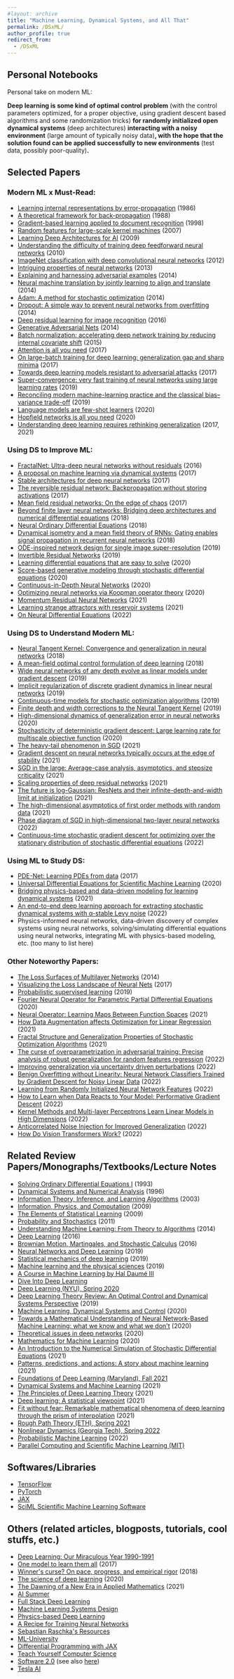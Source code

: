 ```yaml
---
#layout: archive
title: "Machine Learning, Dynamical Systems, and All That"
permalink: /DSxML/
author_profile: true
redirect_from:
  - /DSxML
---
```


## Personal Notebooks
Personal take on modern ML: 

**Deep learning is some kind of optimal control problem** (with the control parameters optimized, for a proper objective, using gradient descent based algorithms and some randomization tricks) **for randomly initialized open dynamical systems** (deep architectures) **interacting with a noisy environment** (large amount of typically noisy data)**, with the hope that the solution found can be applied successfully to new environments** (test data, possibly poor-quality)**.**
<br>


## Selected Papers
### Modern ML x Must-Read:
- [Learning internal representations by error-propagation](https://apps.dtic.mil/sti/pdfs/ADA164453.pdf) (1986)
- [A theoretical framework for back-propagation](http://yann.lecun.com/exdb/publis/pdf/lecun-88.pdf) (1988)
- [Gradient-based learning applied to document recognition](https://ieeexplore.ieee.org/abstract/document/726791) (1998)
- [Random features for large-scale kernel machines](https://papers.nips.cc/paper/2007/hash/013a006f03dbc5392effeb8f18fda755-Abstract.html) (2007)
- [Learning Deep Architectures for AI](https://books.google.se/books?hl=en&lr=&id=cq5ewg7FniMC&oi=fnd&pg=PA1&dq=info:pYyS8T9g_kkJ:scholar.google.com&ots=Kpi8QTmpIy&sig=XfG1389bgdNINpRjGy67OReL9_c&redir_esc=y#v=onepage&q&f=false) (2009)
- [Understanding the difficulty of training deep feedforward neural networks](http://proceedings.mlr.press/v9/glorot10a) (2010)
- [ImageNet classification with deep convolutional neural networks](https://proceedings.neurips.cc/paper/2012/hash/c399862d3b9d6b76c8436e924a68c45b-Abstract.html) (2012)
- [Intriguing properties of neural networks](https://arxiv.org/abs/1312.6199) (2013)
- [Explaining and harnessing adversarial examples](https://arxiv.org/abs/1412.6572) (2014)
- [Neural machine translation by jointly learning to align and translate](https://arxiv.org/abs/1409.0473) (2014)
- [Adam: A method for stochastic optimization](https://arxiv.org/abs/1412.6980) (2014)
- [Dropout: A simple way to prevent neural networks from
overfitting](https://www.jmlr.org/papers/volume15/srivastava14a/srivastava14a.pdf?utm_content=buffer79b43&utm_medium=social&utm_source=twitter.com&utm_campaign=buffer,) (2014)
- [Deep residual learning for image recognition](https://openaccess.thecvf.com/content_cvpr_2016/html/He_Deep_Residual_Learning_CVPR_2016_paper.html) (2016)
- [Generative Adversarial Nets](https://proceedings.neurips.cc/paper/2014/hash/5ca3e9b122f61f8f06494c97b1afccf3-Abstract.html) (2014)
- [Batch normalization: accelerating deep network training by reducing internal covariate shift](https://arxiv.org/abs/1502.03167) (2015)
- [Attention is all you need](https://proceedings.neurips.cc/paper/2017/hash/3f5ee243547dee91fbd053c1c4a845aa-Abstract.html) (2017)
- [On large-batch training for deep learning: generalization gap and sharp minima](https://arxiv.org/abs/1609.04836) (2017)
- [Towards deep learning models resistant to adversarial attacks](https://arxiv.org/abs/1706.06083) (2017)
- [Super-convergence: very fast training of neural networks using large learning rates](https://www.spiedigitallibrary.org/conference-proceedings-of-spie/11006/1100612/Super-convergence--very-fast-training-of-neural-networks-using/10.1117/12.2520589.full?SSO=1) (2019)
- [Reconciling modern machine-learning practice and the classical bias–variance trade-off](https://www.pnas.org/content/116/32/15849.short) (2019)
- [Language models are few-shot learners](https://arxiv.org/abs/2005.14165) (2020)
- [Hopfield networks is all you need](https://arxiv.org/abs/2008.02217) (2020)
- [Understanding deep learning requires rethinking generalization](https://dl.acm.org/doi/abs/10.1145/3446776) (2017, 2021)

### Using DS to Improve ML:
- [FractalNet: Ultra-deep neural networks without residuals](https://arxiv.org/abs/1605.07648) (2016)
- [A proposal on machine learning via dynamical systems](https://link.springer.com/article/10.1007/s40304-017-0103-z) (2017)
- [Stable architectures for deep neural networks](https://iopscience.iop.org/article/10.1088/1361-6420/aa9a90/meta?casa_token=2bPH9NF1atgAAAAA:s1zabUy4XIbdKQ-2y-q6oJDHE2Zmq3ZdtNFC1cmYdXGfEtnrs1UnATuPRlpm8R1Vg3dmNxk) (2017)
- [The reversible residual network: Backpropagation without storing activations](https://proceedings.neurips.cc/paper/2017/hash/f9be311e65d81a9ad8150a60844bb94c-Abstract.html) (2017)
- [Mean field residual networks: On the edge of chaos](https://proceedings.neurips.cc/paper/2017/hash/81c650caac28cdefce4de5ddc18befa0-Abstract.html) (2017)
- [Beyond finite layer neural networks: Bridging deep architectures and numerical differential equations](http://proceedings.mlr.press/v80/lu18d.html) (2018)
- [Neural Ordinary Differential Equations](https://arxiv.org/abs/1806.07366) (2018)
- [Dynamical isometry and a mean field theory of RNNs: Gating enables signal propagation in recurrent neural networks](http://proceedings.mlr.press/v80/chen18i/chen18i.pdf) (2018)
- [ODE-inspired network design for single image super-resolution](https://openaccess.thecvf.com/content_CVPR_2019/html/He_ODE-Inspired_Network_Design_for_Single_Image_Super-Resolution_CVPR_2019_paper.html) (2019)
- [Invertible Residual Networks](https://proceedings.mlr.press/v97/behrmann19a.html) (2019)
- [Learning differential equations that are easy to solve](https://arxiv.org/pdf/2007.04504.pdf) (2020)
- [Score-based generative modeling through stochastic differential equations](https://arxiv.org/abs/2011.13456) (2020)
- [Continuous-in-Depth Neural Networks](https://arxiv.org/abs/2008.02389) (2020)
- [Optimizing neural networks via Koopman operator theory](https://proceedings.neurips.cc/paper/2020/hash/169806bb68ccbf5e6f96ddc60c40a044-Abstract.html) (2020)
- [Momentum Residual Neural Networks](http://proceedings.mlr.press/v139/sander21a/sander21a.pdf) (2021)
- [Learning strange attractors with reservoir systems](https://arxiv.org/abs/2108.05024) (2021)
- [On Neural Differential Equations](https://arxiv.org/abs/2202.02435) (2022)

### Using DS to Understand Modern ML:
- [Neural Tangent Kernel: Convergence and generalization in neural networks](https://proceedings.neurips.cc/paper/2018/hash/5a4be1fa34e62bb8a6ec6b91d2462f5a-Abstract.html) (2018)
- [A mean-field optimal control formulation of deep learning](https://arxiv.org/abs/1807.01083) (2018)
- [Wide neural networks of any depth evolve as linear models under gradient descent](https://proceedings.neurips.cc/paper/2019/hash/0d1a9651497a38d8b1c3871c84528bd4-Abstract.html) (2019)
- [Implicit regularization of discrete gradient dynamics in linear neural networks](https://proceedings.neurips.cc/paper/2019/hash/f39ae9ff3a81f499230c4126e01f421b-Abstract.html) (2019)
- [Continuous-time models for stochastic optimization algorithms](https://proceedings.neurips.cc/paper/2019/hash/9cd78264cf2cd821ba651485c111a29a-Abstract.html) (2019)
- [Finite depth and width corrections to the Neural Tangent Kernel](https://arxiv.org/abs/1909.05989) (2019)
- [High-dimensional dynamics of generalization error in neural networks](https://www.sciencedirect.com/science/article/pii/S0893608020303117) (2020)
- [Stochasticity of deterministic gradient descent: Large learning rate for multiscale objective function](https://proceedings.neurips.cc//paper/2020/file/1b9a80606d74d3da6db2f1274557e644-Paper.pdf) (2020)
- [The heavy-tail phenomenon in SGD](http://proceedings.mlr.press/v139/gurbuzbalaban21a.html) (2021)
- [Gradient descent on neural networks typically occurs at the edge of stability](https://arxiv.org/abs/2103.00065) (2021)
- [SGD in the large: Average-case analysis, asymptotics, and stepsize criticality](https://proceedings.mlr.press/v134/paquette21a.html) (2021)
- [Scaling properties of deep residual networks](https://arxiv.org/abs/2105.12245) (2021)
- [The future is log-Gaussian: ResNets and their infinite-depth-and-width limit at initialization](https://arxiv.org/pdf/2106.04013.pdf) (2021)
- [The high-dimensional asymptotics of first order methods with random data](https://arxiv.org/abs/2112.07572) (2021)
- [Phase diagram of SGD in high-dimensional two-layer neural networks](https://arxiv.org/abs/2202.00293) (2022)
- [Continuous-time stochastic gradient descent for optimizing over the stationary distribution of stochastic differential equations](https://arxiv.org/abs/2202.06637) (2022)

### Using ML to Study DS:
- [PDE-Net: Learning PDEs from data](http://proceedings.mlr.press/v80/long18a.html?ref=https://githubhelp.com) (2017)
- [Universal Differential Equations for Scientific Machine Learning](https://arxiv.org/abs/2001.04385) (2020)
- [Bridging physics-based and data-driven modeling for learning dynamical systems](https://proceedings.mlr.press/v144/wang21a.html) (2021)
- [An end-to-end deep learning approach for extracting stochastic dynamical systems with α-stable Levy noise](https://arxiv.org/pdf/2201.13114.pdf) (2022)
- Physics-informed neural networks, data-driven discovery of complex systems using neural networks, solving/simulating differential equations using neural networks, integrating ML with physics-based modeling, etc. (too many to list here)

### Other Noteworthy Papers:
- [The Loss Surfaces of Multilayer Networks](https://arxiv.org/abs/1412.0233) (2014)
- [Visualizing the Loss Landscape of Neural Nets](https://arxiv.org/abs/1712.09913) (2017)
- [Probabilistic supervised learning](https://arxiv.org/pdf/1801.00753.pdf) (2019)
- [Fourier Neural Operator for Parametric Partial Differential Equations](https://arxiv.org/abs/2010.08895) (2020)
- [Neural Operator: Learning Maps Between Function Spaces](https://arxiv.org/abs/2108.08481) (2021)
- [How Data Augmentation affects Optimization for Linear Regression](https://arxiv.org/pdf/2010.11171.pdf) (2021)
- [Fractal Structure and Generalization Properties of Stochastic Optimization Algorithms](https://proceedings.neurips.cc/paper/2021/file/9bdb8b1faffa4b3d41779bb495d79fb9-Paper.pdf) (2021)
- [The curse of overparametrization in adversarial training: Precise analysis of robust generalization for random features regression](https://arxiv.org/pdf/2201.05149.pdf) (2022)
- [Improving generalization via uncertainty driven perturbations](https://arxiv.org/abs/2202.05737) (2022)
- [Benign Overfitting without Linearity: Neural Network Classifiers Trained by Gradient Descent for Noisy Linear Data](https://arxiv.org/abs/2202.05928) (2022)
- [Learning from Randomly Initialized Neural Network Features](https://arxiv.org/abs/2202.06438) (2022)
- [How to Learn when Data Reacts to Your Model: Performative Gradient Descent](https://arxiv.org/pdf/2102.07698.pdf) (2022)
- [Kernel Methods and Multi-layer Perceptrons Learn Linear Models in High Dimensions](https://arxiv.org/pdf/2201.08082.pdf) (2022)
- [Anticorrelated Noise Injection for Improved Generalization](https://arxiv.org/abs/2202.02831) (2022)
- [How Do Vision Transformers Work?](https://arxiv.org/abs/2202.06709) (2022)


## Related Review Papers/Monographs/Textbooks/Lecture Notes
- [Solving Ordinary Differential Equations I](https://link.springer.com/book/10.1007/978-3-540-78862-1) (1993)
- [Dynamical Systems and Numerical Analysis](https://books.google.se/books?hl=en&lr=&id=ymoQA8s5pNIC&oi=fnd&pg=PR11&dq=dynamical+systems+and+numerical+analysis&ots=TYk2JZiNVG&sig=0mCqPchp17JHceSdTerWUMjjAhE&redir_esc=y#v=onepage&q=dynamical%20systems%20and%20numerical%20analysis&f=false) (1996)
- [Information Theory, Inference, and Learning Algorithms](http://www.inference.org.uk/mackay/itila/book.html) (2003)
- [Information, Physics, and Computation](https://web.stanford.edu/~montanar/RESEARCH/book.html) (2009) 
- [The Elements of Statistical Learning](https://link.springer.com/book/10.1007/978-3-319-31089-3) (2009)
- [Probability and Stochastics](https://link.springer.com/book/10.1007/978-0-387-87859-1) (2011)
- [Understanding Machine Learning: From Theory to Algorithms](https://www.cs.huji.ac.il/w~shais/UnderstandingMachineLearning/) (2014)
- [Deep Learning](https://www.deeplearningbook.org/) (2016)
- [Brownian Motion, Martingales, and Stochastic Calculus](https://link.springer.com/book/10.1007/978-3-319-31089-3) (2016)
- [Neural Networks and Deep Learning](http://neuralnetworksanddeeplearning.com/) (2019)
- [Statistical mechanics of deep learning](https://www.annualreviews.org/doi/abs/10.1146/annurev-conmatphys-031119-050745) (2019)
- [Machine learning and the physical sciences](https://journals.aps.org/rmp/abstract/10.1103/RevModPhys.91.045002) (2019)
- [A Course in Machine Learning by Hal Daumé III](http://ciml.info/) 
- [Dive Into Deep Learning](https://d2l.ai/)
- [Deep Learning (NYU), Spring 2020](https://atcold.github.io/pytorch-Deep-Learning/)
- [Deep Learning Theory Review: An Optimal Control and Dynamical Systems Perspective](https://arxiv.org/abs/1908.10920) (2019)
- [Machine Learning, Dynamical Systems and Control](http://databookuw.com/) (2020)
- [Towards a Mathematical Understanding of Neural Network-Based Machine Learning: what we know and what we don't](https://arxiv.org/abs/2009.10713) (2020)
- [Theoretical issues in deep networks](https://www.pnas.org/content/117/48/30039) (2020)
- [Mathematics for Machine Learning](https://mml-book.github.io/) (2020)
- [An Introduction to the Numerical Simulation of Stochastic Differential Equations](https://www.amazon.com/Introduction-Numerical-Simulation-Stochastic-Differential/dp/1611976421) (2021)
- [Patterns, predictions, and actions: A story about machine learning](https://mlstory.org/) (2021)
- [Foundations of Deep Learning (Maryland), Fall 2021](http://www.cs.umd.edu/class/fall2021/cmsc828W/)
- [Dynamical Systems and Machine Learning](https://www.math.pku.edu.cn/amel/docs/20200719122925684287.pdf) (2021)
- [The Principles of Deep Learning Theory](https://arxiv.org/abs/2106.10165) (2021)
- [Deep learning: A statistical viewpoint](https://www.cambridge.org/core/journals/acta-numerica/article/deep-learning-a-statistical-viewpoint/7BCB89D860CEDDD5726088FAD64F2A5A) (2021)
- [Fit without fear: Remarkable mathematical phenomena of deep learning through the prism of interpolation](https://www.cambridge.org/core/journals/acta-numerica/article/fit-without-fear-remarkable-mathematical-phenomena-of-deep-learning-through-the-prism-of-interpolation/DBAC769EB7F4DBA5C4720932C2826014) (2021)
- [Rough Path Theory (ETH), Spring 2021](https://metaphor.ethz.ch/x/2021/fs/401-4611-21L/#recordings)
- [Nonlinear Dynamics (Georgia Tech), Spring 2022](https://chaosbook.org/course1/about.html) 
- [Probabilistic Machine Learning](https://probml.github.io/pml-book/) (2022)
- [Parallel Computing and Scientific Machine Learning (MIT)](https://mitmath.github.io/18337/) 

## Softwares/Libraries
- [TensorFlow](https://www.tensorflow.org/)
- [PyTorch](https://pytorch.org/)
- [JAX](https://jax.readthedocs.io/en/latest/)
- [SciML Scientific Machine Learning Software](https://sciml.ai/roadmap/)


## Others (related articles, blogposts, tutorials, cool stuffs, etc.) 
- [Deep Learning: Our Miraculous Year 1990-1991](https://people.idsia.ch/~juergen/deep-learning-miraculous-year-1990-1991.html)
- [One model to learn them all](https://arxiv.org/abs/1706.05137) (2017)
- [Winner's curse? On pace, progress, and empirical rigor](https://openreview.net/forum?id=rJWF0Fywf) (2018)
- [The science of deep learning](https://www.pnas.org/content/117/48/30029) (2020)
- [The Dawning of a New Era in Applied Mathematics](https://www.ams.org/journals/notices/202104/rnoti-p565.pdf) (2021)
- [AI Summer](https://theaisummer.com/) 
- [Full Stack Deep Learning](https://fullstackdeeplearning.com/spring2021/)
- [Machine Learning Systems Design](https://stanford-cs329s.github.io/syllabus.html)
- [Physics-based Deep Learning](https://physicsbaseddeeplearning.org/intro.html)
- [A Recipe for Training Neural Networks](http://karpathy.github.io/2019/04/25/recipe/)
- [Sebastian Raschka's Resources](https://sebastianraschka.com/resources/)
- [ML-University](https://github.com/d0r1h/ML-University#machine-learning)
- [Differential Programming with JAX](https://ericmjl.github.io/dl-workshop/)
- [Teach Yourself Computer Science](https://teachyourselfcs.com/)
- [Software 2.0](https://karpathy.medium.com/software-2-0-a64152b37c35) (see also [here](https://www.youtube.com/watch?v=y57wwucbXR8))
- [Tesla AI](https://www.tesla.com/AI)

